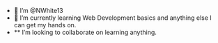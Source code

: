 - 👋 I’m @NWhite13
- 🌱 I’m currently learning Web Development basics and anything else I can get my hands on.
- ** I’m looking to collaborate on learning anything. 

<!---
NWhite13/NWhite13 is a ✨ special ✨ repository because its `README.md` (this file) appears on your GitHub profile.
You can click the Preview link to take a look at your changes.
--->
